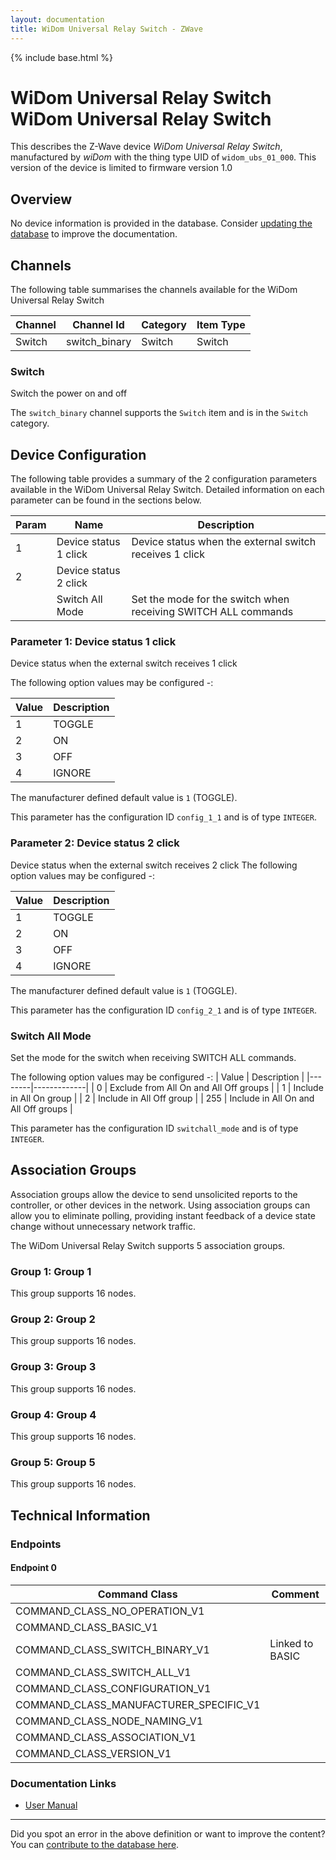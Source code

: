 ```yaml
---
layout: documentation
title: WiDom Universal Relay Switch - ZWave
---
```


{% include base.html %}

# WiDom Universal Relay Switch WiDom Universal Relay Switch
This describes the Z-Wave device *WiDom Universal Relay Switch*, manufactured by *wiDom* with the thing type UID of ```widom_ubs_01_000```.
This version of the device is limited to firmware version 1.0

## Overview

No device information is provided in the database. Consider [updating the database](http://www.cd-jackson.com/index.php/zwave/zwave-device-database/zwave-device-list/devicesummary/298) to improve the documentation.

## Channels

The following table summarises the channels available for the WiDom Universal Relay Switch

| Channel | Channel Id | Category | Item Type |
|---------|------------|----------|-----------|
| Switch | switch_binary | Switch | Switch | 

### Switch

Switch the power on and off

The ```switch_binary``` channel supports the ```Switch``` item and is in the ```Switch``` category.



## Device Configuration

The following table provides a summary of the 2 configuration parameters available in the WiDom Universal Relay Switch.
Detailed information on each parameter can be found in the sections below.

| Param | Name  | Description |
|-------|-------|-------------|
| 1 | Device status 1 click | Device status when the external switch receives 1 click |
| 2 | Device status 2 click |  |
|  | Switch All Mode | Set the mode for the switch when receiving SWITCH ALL commands |

### Parameter 1: Device status 1 click

Device status when the external switch receives 1 click

The following option values may be configured -:

| Value  | Description |
|--------|-------------|
| 1 | TOGGLE |
| 2 | ON |
| 3 | OFF |
| 4 | IGNORE |

The manufacturer defined default value is ```1``` (TOGGLE).

This parameter has the configuration ID ```config_1_1``` and is of type ```INTEGER```.


### Parameter 2: Device status 2 click


Device status when the external switch receives 2 click
The following option values may be configured -:

| Value  | Description |
|--------|-------------|
| 1 | TOGGLE |
| 2 | ON |
| 3 | OFF |
| 4 | IGNORE |

The manufacturer defined default value is ```1``` (TOGGLE).

This parameter has the configuration ID ```config_2_1``` and is of type ```INTEGER```.

### Switch All Mode

Set the mode for the switch when receiving SWITCH ALL commands.

The following option values may be configured -:
| Value  | Description |
|--------|-------------|
| 0 | Exclude from All On and All Off groups |
| 1 | Include in All On group |
| 2 | Include in All Off group |
| 255 | Include in All On and All Off groups |

This parameter has the configuration ID ```switchall_mode``` and is of type ```INTEGER```.


## Association Groups

Association groups allow the device to send unsolicited reports to the controller, or other devices in the network. Using association groups can allow you to eliminate polling, providing instant feedback of a device state change without unnecessary network traffic.

The WiDom Universal Relay Switch supports 5 association groups.

### Group 1: Group 1


This group supports 16 nodes.

### Group 2: Group 2


This group supports 16 nodes.

### Group 3: Group 3


This group supports 16 nodes.

### Group 4: Group 4


This group supports 16 nodes.

### Group 5: Group 5


This group supports 16 nodes.

## Technical Information

### Endpoints

#### Endpoint 0

| Command Class | Comment |
|---------------|---------|
| COMMAND_CLASS_NO_OPERATION_V1| |
| COMMAND_CLASS_BASIC_V1| |
| COMMAND_CLASS_SWITCH_BINARY_V1| Linked to BASIC|
| COMMAND_CLASS_SWITCH_ALL_V1| |
| COMMAND_CLASS_CONFIGURATION_V1| |
| COMMAND_CLASS_MANUFACTURER_SPECIFIC_V1| |
| COMMAND_CLASS_NODE_NAMING_V1| |
| COMMAND_CLASS_ASSOCIATION_V1| |
| COMMAND_CLASS_VERSION_V1| |

### Documentation Links

* [User Manual](https://www.cd-jackson.com/zwave_device_uploads/298/Widom-UBS--Operating-Manual-multiple-pages-en.pdf)

---

Did you spot an error in the above definition or want to improve the content?
You can [contribute to the database here](http://www.cd-jackson.com/index.php/zwave/zwave-device-database/zwave-device-list/devicesummary/298).

